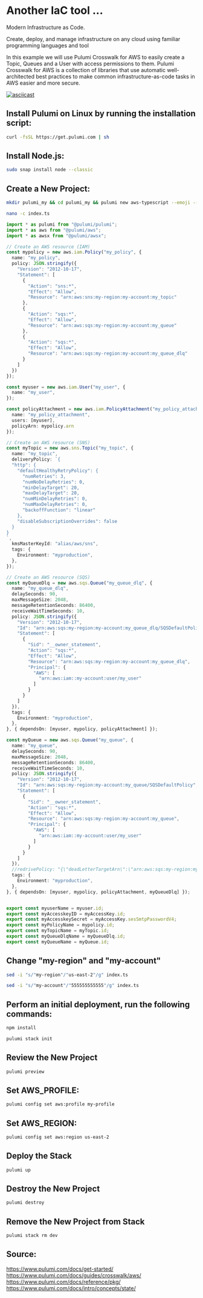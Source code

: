 # Another IaC tool ...

Modern Infrastructure as Code.

Create, deploy, and manage infrastructure on any cloud using familiar programming languages and tool

In this example we will use Pulumi Crosswalk for AWS to easily create a Topic, Queues and a User with access permissions to them. Pulumi Crosswalk for AWS is a collection of libraries that use automatic well-architected best practices to make common infrastructure-as-code tasks in AWS easier and more secure.

[![asciicast](https://asciinema.org/a/qubHolAxGcNEnbqj3GIjVsq6M.svg)](https://asciinema.org/a/qubHolAxGcNEnbqj3GIjVsq6M)

## Install Pulumi on Linux by running the installation script:

```bash
curl -fsSL https://get.pulumi.com | sh
```

## Install Node.js:

```bash
sudo snap install node --classic
```

## Create a New Project:

```bash
mkdir pulumi_my && cd pulumi_my && pulumi new aws-typescript --emoji --generate-only
```

```bash
nano -c index.ts
```

```ts
import * as pulumi from "@pulumi/pulumi";
import * as aws from "@pulumi/aws";
import * as awsx from "@pulumi/awsx";

// Create an AWS resource (IAM)
const mypolicy = new aws.iam.Policy("my_policy", {
  name: "my_policy",
  policy: JSON.stringify({
    "Version": "2012-10-17",
    "Statement": [
      {
        "Action": "sns:*",
        "Effect": "Allow",
        "Resource": "arn:aws:sns:my-region:my-account:my_topic"
      },
      {
        "Action": "sqs:*",
        "Effect": "Allow",
        "Resource": "arn:aws:sqs:my-region:my-account:my_queue"
      },
      {
        "Action": "sqs:*",
        "Effect": "Allow",
        "Resource": "arn:aws:sqs:my-region:my-account:my_queue_dlq"
      }
    ]
  })
});

const myuser = new aws.iam.User("my_user", {
  name: "my_user",
});

const policyAttachment = new aws.iam.PolicyAttachment("my_policy_attachment", {
  name: "my_policy_attachment",
  users: [myuser],
  policyArn: mypolicy.arn
});

// Create an AWS resource (SNS)
const myTopic = new aws.sns.Topic("my_topic", {
  name: "my_topic",
  deliveryPolicy: `{
  "http": {
    "defaultHealthyRetryPolicy": {
      "numRetries": 3,
      "numNoDelayRetries": 0,
      "minDelayTarget": 20,
      "maxDelayTarget": 20,
      "numMinDelayRetries": 0,
      "numMaxDelayRetries": 0,
      "backoffFunction": "linear"
    },
    "disableSubscriptionOverrides": false
  }
}
`,
  kmsMasterKeyId: "alias/aws/sns",
  tags: {
    Environment: "myproduction",
  },
});

// Create an AWS resource (SQS)
const myQueueDlq = new aws.sqs.Queue("my_queue_dlq", {
  name: "my_queue_dlq",
  delaySeconds: 90,
  maxMessageSize: 2048,
  messageRetentionSeconds: 86400,
  receiveWaitTimeSeconds: 10,
  policy: JSON.stringify({
    "Version": "2012-10-17",
    "Id": "arn:aws:sqs:my-region:my-account:my_queue_dlq/SQSDefaultPolicy",
    "Statement": [
      {
        "Sid": "__owner_statement",
        "Action": "sqs:*",
        "Effect": "Allow",
        "Resource": "arn:aws:sqs:my-region:my-account:my_queue_dlq",
        "Principal": {
          "AWS": [
            "arn:aws:iam::my-account:user/my_user"
          ]
        }
      }
    ]
  }),
  tags: {
    Environment: "myproduction",
  },
}, { dependsOn: [myuser, mypolicy, policyAttachment] });

const myQueue = new aws.sqs.Queue("my_queue", {
  name: "my_queue",
  delaySeconds: 90,
  maxMessageSize: 2048,
  messageRetentionSeconds: 86400,
  receiveWaitTimeSeconds: 10,
  policy: JSON.stringify({
    "Version": "2012-10-17",
    "Id": "arn:aws:sqs:my-region:my-account:my_queue/SQSDefaultPolicy",
    "Statement": [
      {
        "Sid": "__owner_statement",
        "Action": "sqs:*",
        "Effect": "Allow",
        "Resource": "arn:aws:sqs:my-region:my-account:my_queue",
        "Principal": {
          "AWS": [
            "arn:aws:iam::my-account:user/my_user"
          ]
        }
      }
    ]
  }),
  //redrivePolicy: "{\"deadLetterTargetArn\":\"arn:aws:sqs:my-region:my-account:my_queue_dlq\",\"maxReceiveCount\":\"4\"}",
  tags: {
    Environment: "myproduction",
  },
}, { dependsOn: [myuser, mypolicy, policyAttachment, myQueueDlq] });


export const myuserName = myuser.id;
export const myAccesskeyID = myAccessKey.id;
export const myAccesskeySecret = myAccessKey.sesSmtpPasswordV4;
export const myPolicyName = mypolicy.id;
export const myTopicName = myTopic.id;
export const myQueueDlqName = myQueueDlq.id;
export const myQueueName = myQueue.id;
```

## Change "my-region" and "my-account"

```bash
sed -i "s/"my-region"/"us-east-2"/g" index.ts
```

```bash
sed -i "s/"my-account"/"555555555555"/g" index.ts
```

## Perform an initial deployment, run the following commands:

```bash
npm install
```

```bash
pulumi stack init
```

## Review the New Project

```bash
pulumi preview
```

## Set AWS_PROFILE:

```bash
pulumi config set aws:profile my-profile
```

## Set AWS_REGION:

```bash
pulumi config set aws:region us-east-2
```

## Deploy the Stack

```bash
pulumi up
```

## Destroy the New Project

```bash
pulumi destroy
```

## Remove the New Project from Stack

```bash
pulumi stack rm dev
```

## Source:

<https://www.pulumi.com/docs/get-started/>
<https://www.pulumi.com/docs/guides/crosswalk/aws/>
<https://www.pulumi.com/docs/reference/pkg/>
<https://www.pulumi.com/docs/intro/concepts/state/>
